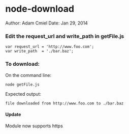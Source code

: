 # node-download

Author: Adam Cmiel
Date: Jan 29, 2014

### Edit the request_url and write_path in getFile.js

    var request_url = 'http://www.foo.com';
    var write_path  = './bar.baz'; 

### To download:

On the command line: 

    node getFile.js


Expected output:

    file downloaded from http://www.foo.com to ./bar.baz
  
#### Update

Module now supports https
